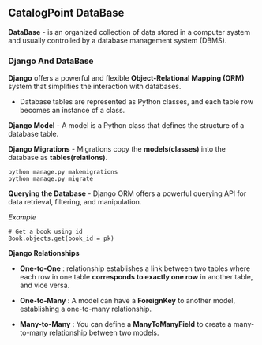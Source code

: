 ## CatalogPoint DataBase
**DataBase** -  is an organized collection of data stored in a computer system and usually controlled by a database management system (DBMS).

### Django And DataBase

**Django** offers a powerful and flexible **Object-Relational Mapping (ORM)** system that simplifies the interaction with databases.

- Database tables are represented as Python classes, and each table row becomes an instance of a class.

**Django Model** - A model is a Python class that defines the structure of a database table.

**Django Migrations** - Migrations copy the **models(classes)** into the database as **tables(relations)**.

```
python manage.py makemigrations
python manage.py migrate
```

**Querying the Database** - Django ORM offers a powerful querying API for data retrieval, filtering, and manipulation.

*Example*
```
# Get a book using id
Book.objects.get(book_id = pk)
```

**Django Relationships**

- **One-to-One** : relationship establishes a link between two tables where each row in one table **corresponds to exactly one row** in another table, and vice versa. 

- **One-to-Many** : A model can have a **ForeignKey** to another model, establishing a one-to-many relationship.

- **Many-to-Many** : You can define a **ManyToManyField** to create a many-to-many relationship between two models.